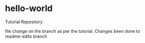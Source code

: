 # hello-world
Tutorial Repository

file change on the branch as per the tutorial. 
Changes been done to readme-edits branch
